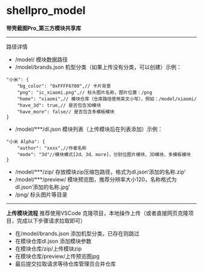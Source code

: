 # shellpro_model

**带壳截图Pro_第三方模块共享库**

---
路径详情
* /model/ 模块数据路径
* /model/brands.json 机型分类（如果上传没有分类，可以创建）示例：

```
"小米": {
    "bg_color": "0xFFFF6700",// 卡片背景
    "png": "ic_xiaomi.png",// 标头图片名称，图片位置：/png
    "home": "xiaomi",// 模块仓库（仓库路径使用英文小写），例如：/model/xiaomi/
    "have_3d": true,// 是否包含3D模块
    "have_more": false// 是否包含多模板模块
}
```

* /model/***/dl.json 模块列表（上传模块后在列表添加）示例：

```
"小米 Alpha": {
    "author": "xxxx",//作者名称
    "mode": "3d"//模块模式[2d、3d、more]，分别位图片模块、3D模块、多模板模块
}
```

* /model/***/zip/ 存放模块zip压缩包路径，格式为dl.json‘添加的名称.zip’
* /model/***/preview/ 模块预览图，推荐分辨率大小120，名称格式为dl.json‘添加的名称.jpg’
* /png/ 标头图片等目录
---
**上传模块流程**
推荐使用VSCode 克隆项目，本地操作上传（或者直接网页克隆项目，完成以下步骤请求拉取即可）
* 在/model/brands.json 添加机型分类，已存在则跳过
* 在模块仓库dl.json 添加模块参数
* 在模块仓库/zip/上传模块zip
* 在模块仓库/preview/上传预览图jpg
* 最后提交拉取请求等待仓库管理员合并仓库
